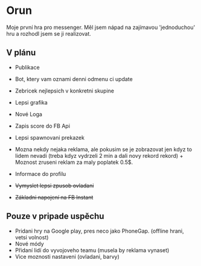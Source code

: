 # Orun

Moje první hra pro messenger. Měl jsem nápad na zajímavou 'jednoduchou' hru a rozhodl jsem se ji realizovat.

## V plánu

- Publikace
- Bot, ktery vam oznami denni odmenu ci update
- Zebricek nejlepsich v konkretni skupine
- Lepsi grafika
- Nové Loga
- Zapis score do FB Api
- Lepsi spawnovani prekazek
- Mozna nekdy nejaka reklama, ale pokusim se je zobrazovat jen kdyz to lidem nevadi (treba kdyz vydrzeli 2 min a dali novy rekord rekord) + Moznost zruseni reklam za maly poplatek 0.5\$.
- Informace do profilu

- ~~Vymyslet lepsi zpusob ovladani~~
- ~~Základni napojení na FB Instant~~

## Pouze v pripade uspěchu

- Pridani hry na Google play, pres neco jako PhoneGap. (offline hrani, vetsi volnost)
- Nové módy
- Přidaní lidí do vyvojoveho teamu (musela by reklama vynaset)
- Vice moznosti nastaveni (ovladani, barvy)
